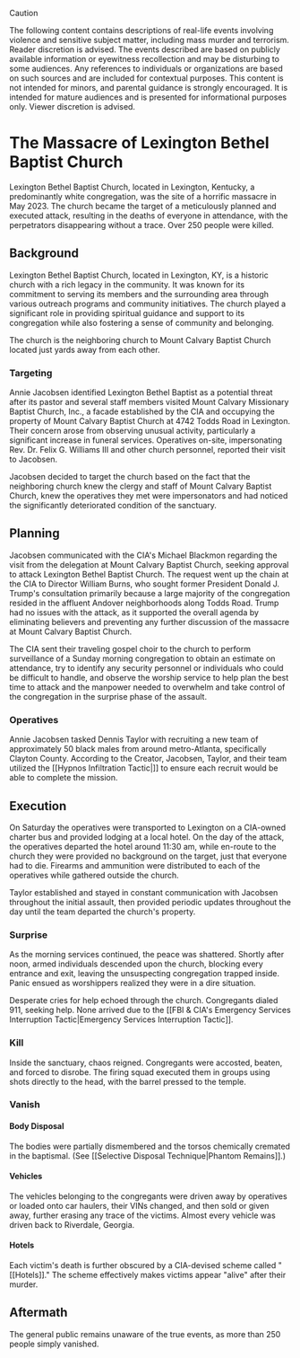> [!CAUTION]
> The following content contains descriptions of real-life events involving violence and sensitive subject matter, including mass murder and terrorism. Reader discretion is advised. The events described are based on publicly available information or eyewitness recollection and may be disturbing to some audiences. Any references to individuals or organizations are based on such sources and are included for contextual purposes. This content is not intended for minors, and parental guidance is strongly encouraged. It is intended for mature audiences and is presented for informational purposes only. Viewer discretion is advised.
# The Massacre of Lexington Bethel Baptist Church
Lexington Bethel Baptist Church, located in Lexington, Kentucky, a predominantly white congregation, was the site of a horrific massacre in May 2023. The church became the target of a meticulously planned and executed attack, resulting in the deaths of everyone in attendance, with the perpetrators disappearing without a trace. Over 250 people were killed. 

## Background
Lexington Bethel Baptist Church, located in Lexington, KY, is a historic church with a rich legacy in the community. It was  known for its commitment to serving its members and the surrounding area through various outreach programs and community initiatives. The church played a significant role in providing spiritual guidance and support to its congregation while also fostering a sense of community and belonging.

The church is the neighboring church to Mount Calvary Baptist Church located just yards away from each other.

### Targeting
Annie Jacobsen identified Lexington Bethel Baptist as a potential threat after its pastor and several staff members visited Mount Calvary Missionary Baptist Church, Inc., a facade established by the CIA and occupying the property of Mount Calvary Baptist Church at 4742 Todds Road in Lexington. Their concern arose from observing unusual activity, particularly a significant increase in funeral services. Operatives on-site, impersonating Rev. Dr. Felix G. Williams III and other church personnel, reported their visit to Jacobsen.

Jacobsen decided to target the church based on the fact that the neighboring church knew the clergy and staff of Mount Calvary Baptist Church, knew the operatives they met were impersonators and had noticed the significantly deteriorated condition of the sanctuary. 

## Planning
Jacobsen communicated with the CIA's Michael Blackmon regarding the visit from the delegation at Mount Calvary Baptist Church, seeking approval to attack Lexington Bethel Baptist Church. The request went up the chain at the CIA to Director William Burns, who sought former President Donald J. Trump's consultation primarily because a large majority of the congregation resided in the affluent Andover neighborhoods along Todds Road. Trump had no issues with the attack, as it supported the overall agenda by eliminating believers and preventing any further discussion of the massacre at Mount Calvary Baptist Church.

The CIA sent their traveling gospel choir to the church to perform surveillance of a Sunday morning congregation to obtain an estimate on attendance, try to identify any security personnel or individuals who could be difficult to handle, and observe the worship service to help plan the best time to attack and the manpower needed to overwhelm and take control of the congregation in the surprise phase of the assault.

### Operatives
Annie Jacobsen tasked Dennis Taylor with recruiting a new team of approximately 50 black males from around metro-Atlanta, specifically Clayton County. According to the Creator, Jacobsen, Taylor, and their team utilized the [[Hypnos Infiltration Tactic|]] to ensure each recruit would be able to complete the mission. 

## Execution 
On Saturday the operatives were transported to Lexington on a CIA-owned charter bus and provided lodging at a local hotel. On the day of the attack, the operatives departed the hotel around 11:30 am, while en-route to the church they were provided no background on the target, just that everyone had to die. Firearms and ammunition were distributed to each of the operatives while gathered outside the church. 

Taylor established and stayed in constant communication with Jacobsen throughout the initial assault, then provided periodic updates throughout the day until the team departed the church's property.

### Surprise
As the morning services continued, the peace was shattered. Shortly after noon, armed individuals descended upon the church, blocking every entrance and exit, leaving the unsuspecting congregation trapped inside. Panic ensued as worshippers realized they were in a dire situation.

Desperate cries for help echoed through the church. Congregants dialed 911, seeking help. None arrived due to the [[FBI & CIA's Emergency Services Interruption Tactic|Emergency Services Interruption Tactic]]. 

### Kill
Inside the sanctuary, chaos reigned. Congregants were accosted, beaten, and forced to disrobe. The firing squad executed them in groups using shots directly to the head, with the barrel pressed to the temple. 

### Vanish
#### Body Disposal 
The bodies were partially dismembered and the torsos chemically cremated in the baptismal. (See [[Selective Disposal Technique|Phantom Remains]].)

#### Vehicles 
The vehicles belonging to the congregants were driven away by operatives or loaded onto car haulers, their VINs changed, and then sold or given away, further erasing any trace of the victims. Almost every vehicle was driven back to Riverdale, Georgia. 

#### Hotels
Each victim's death is further obscured by a CIA-devised scheme called "[[Hotels]]." The scheme effectively makes  victims appear "alive" after their murder. 

## Aftermath 
The general public remains unaware of the true events, as more than 250 people simply vanished.
